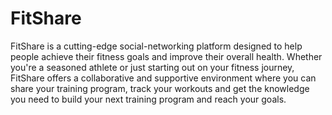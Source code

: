 # FitShare
FitShare is a cutting-edge social-networking platform designed to help people achieve their fitness goals and improve their overall health. Whether you're a seasoned athlete or just starting out on your fitness journey, FitShare offers a collaborative and supportive environment where you can share your training program, track your workouts and get the knowledge you need to build your next training program and reach your goals.
